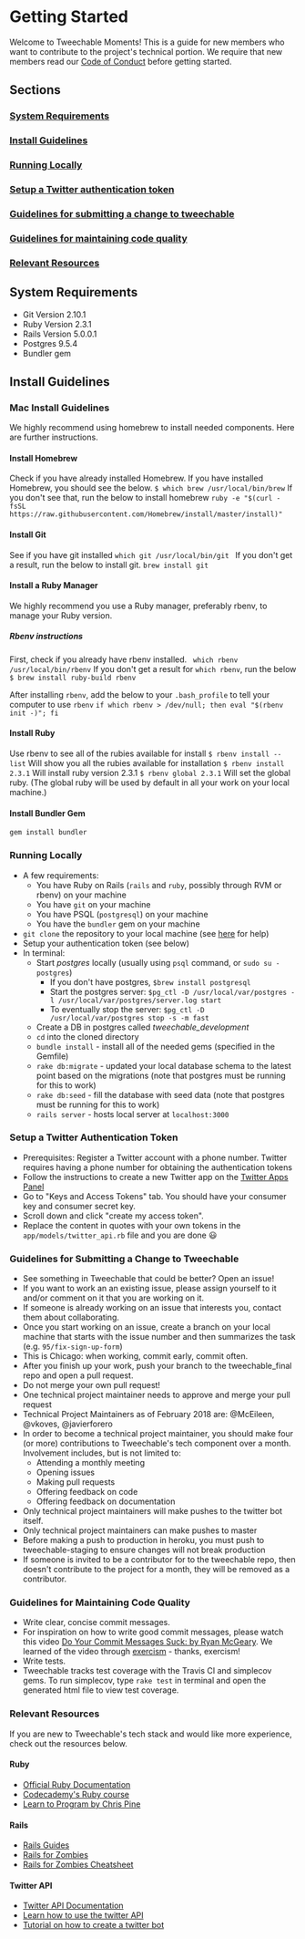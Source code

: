 # Getting Started
Welcome to Tweechable Moments!  This is a guide for new members who want to contribute to the project's technical portion.  We require that new members read our [Code of Conduct](CODE_OF_CONDUCT.md) before getting started.

## Sections
### [System Requirements](#system-requirements-1)
### [Install Guidelines](#install-guidelines-1)
### [Running Locally](#running-locally-1)
### [Setup a Twitter authentication token](#setup-a-twitter-authentication-token-1)
### [Guidelines for submitting a change to tweechable](#guidelines-for-submitting-a-change-to-tweechable-1)
### [Guidelines for maintaining code quality](#guidelines-for-maintaining-code-quality-1)
### [Relevant Resources](#relevant-resources-1)


## System Requirements
- Git Version 2.10.1
- Ruby Version 2.3.1
- Rails Version 5.0.0.1
- Postgres 9.5.4
- Bundler gem

## Install Guidelines
### Mac Install Guidelines
We highly recommend using homebrew to install needed components.  Here are further instructions.

#### Install Homebrew
Check if you have already installed Homebrew.  If you have installed Homebrew, you should see the below.
`$ which brew
/usr/local/bin/brew`
If you don't see that, run the below to install homebrew
`ruby -e "$(curl -fsSL https://raw.githubusercontent.com/Homebrew/install/master/install)" `

#### Install Git
See if you have git installed
`which git
 /usr/local/bin/git `
 If you don't get a result, run the below to install git.
`brew install git`

#### Install a Ruby Manager
We highly recommend you use a Ruby manager, preferably rbenv, to manage your Ruby version.

##### Rbenv instructions
First, check if you already have rbenv installed.
` which rbenv
/usr/local/bin/rbenv`
If you don't get a result for `which rbenv`, run the below
`$ brew install ruby-build rbenv`

After installing `rbenv`, add the below to your `.bash_profile` to tell your computer to use `rbenv`
`if which rbenv > /dev/null; then eval "$(rbenv init -)"; fi`

#### Install Ruby
Use rbenv to see all of the rubies available for install
`$ rbenv install --list`
Will show you all the rubies available for installation
`$ rbenv install 2.3.1`
Will install ruby version 2.3.1
`$ rbenv global 2.3.1`
Will set the global ruby.  (The global ruby will be used by default in all your work on your local machine.)

#### Install Bundler Gem
`gem install bundler`

### Running Locally
- A few requirements:
	- You have Ruby on Rails (`rails` and `ruby`, possibly through RVM or rbenv) on your machine
	- You have `git` on your machine
	- You have PSQL (`postgresql`) on your machine
	- You have the `bundler` gem on your machine
- `git clone` the repository to your local machine (see [here](https://help.github.com/articles/cloning-a-repository/) for help)
- Setup your authentication token (see below)
- In terminal:
	- Start *postgres* locally (usually using `psql` command, or `sudo su - postgres`)
		- If you don't have postgres, `$brew install postgresql`
		- Start the postgres server: `$pg_ctl -D /usr/local/var/postgres -l /usr/local/var/postgres/server.log start`
		- To eventually stop the server: `$pg_ctl -D /usr/local/var/postgres stop -s -m fast`
	- Create a DB in postgres called *tweechable_development*
	- `cd` into the cloned directory
	- `bundle install` - install all of the needed gems (specified in the Gemfile)
	- `rake db:migrate` - updated your local database schema to the latest point based on the migrations (note that postgres must be running for this to work)
	- `rake db:seed` - fill the database with seed data (note that postgres must be running for this to work)
	- `rails server` - hosts local server at `localhost:3000`

### Setup a Twitter Authentication Token
- Prerequisites: Register a Twitter account with a phone number. Twitter requires having a phone number for obtaining the authentication tokens
- Follow the instructions to create a new Twitter app on the [Twitter Apps Panel](https://apps.twitter.com/)
- Go to "Keys and Access Tokens" tab. You should have your consumer key and consumer secret key.
- Scroll down and click "create my access token".
- Replace the content in quotes with your own tokens in the `app/models/twitter_api.rb` file and you are done :smiley:

### Guidelines for Submitting a Change to Tweechable
 - See something in Tweechable that could be better?  Open an issue!
 - If you want to work an an existing issue, please assign yourself to it and/or comment on it that you are working on it.
- If someone is already working on an issue that interests you, contact them about collaborating.
 - Once you start working on an issue, create a branch on your local machine that starts with the issue number and then summarizes the task (e.g. `95/fix-sign-up-form`)
 - This is Chicago: when working, commit early, commit often.
 - After you finish up your work, push your branch to the tweechable_final repo and open a pull request.
 - Do not merge your own pull request!
 - One technical project maintainer needs to approve and merge your pull request
 - Technical Project Maintainers as of February 2018 are: @McEileen, @vkoves, @javierforero
 - In order to become a technical project maintainer, you should make four (or more) contributions to Tweechable's tech component over a month.  Involvement includes, but is not limited to:
 	- Attending a monthly meeting
 	- Opening issues
 	- Making pull requests
 	- Offering feedback on code
 	- Offering feedback on documentation
 - Only technical project maintainers will make pushes to the twitter bot itself.
 - Only technical project maintainers can make pushes to master
 - Before making a push to production in heroku, you must push to tweechable-staging to ensure changes will not break production
 - If someone is invited to be a contributor for to the tweechable repo, then doesn't contribute to the project for a month, they will be removed as a contributor.

### Guidelines for Maintaining Code Quality
- Write clear, concise commit messages.
- For inspiration on how to write good commit messages, please watch this video [Do Your Commit Messages Suck: by Ryan McGeary](https://www.youtube.com/watch?v=8YjSty6bfog).  We learned of the video through [exercism](exercism.io) - thanks, exercism!
- Write tests.
- Tweechable tracks test coverage with the Travis CI and simplecov gems.  To run simplecov, type `rake test` in terminal and open the generated html file to view test coverage.



### Relevant Resources
If you are new to Tweechable's tech stack and would like more experience, check out the resources below.

#### Ruby
- [Official Ruby Documentation](ruby-doc.org)
- [Codecademy's Ruby course](www.codecademy.com/learn/ruby)
- [Learn to Program by Chris Pine](https://pine.fm/LearnToProgram/)

#### Rails
- [Rails Guides](guides.rubyonrails.org)
- [Rails for Zombies](https://www.codeschool.com/courses/rails-for-zombies-redux)
- [Rails for Zombies Cheatsheet](http://courseware.codeschool.com/rails_for_zombies_2_cheatsheets.pdf)

#### Twitter API
- [Twitter API Documentation](https://dev.twitter.com/streaming/overview)
- [Learn how to use the twitter API](https://www.codecademy.com/en/tracks/twitter)
- [Tutorial on how to create a twitter bot](http://www.katelyndinkgrave.com/ruby/2016/01/31/civ-game-generator-twitterbot.html)

